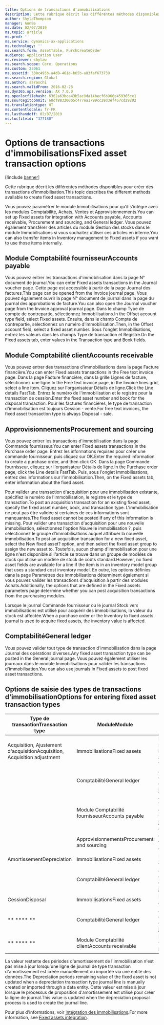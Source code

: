 ```yaml
---
title: Options de transactions d'immobilisations
description: Cette rubrique décrit les différentes méthodes disponibles pour créer des transactions d'immobilisation.
author: ShylaThompson
manager: AnnBe
ms.date: 02/07/2019
ms.topic: article
ms.prod: ''
ms.service: dynamics-ax-applications
ms.technology: ''
ms.search.form: AssetTable, PurchCreateOrder
audience: Application User
ms.reviewer: shylaw
ms.search.scope: Core, Operations
ms.custom: 23061
ms.assetid: 338c495b-a4d8-461e-b85b-a83faf673730
ms.search.region: Global
ms.author: saraschi
ms.search.validFrom: 2016-02-28
ms.dyn365.ops.version: AX 7.0.0
ms.openlocfilehash: 6362a63bca43b5ac8da14becf6b966e459365ce1
ms.sourcegitcommit: 68df883200b5c477ea1799cc28d3ef467cd29202
ms.translationtype: HT
ms.contentlocale: fr-FR
ms.lasthandoff: 02/07/2019
ms.locfileid: "377180"
---
```

# <a name="fixed-asset-transaction-options"></a><span data-ttu-id="b843e-103">Options de transactions d'immobilisations</span><span class="sxs-lookup"><span data-stu-id="b843e-103">Fixed asset transaction options</span></span>

[!include [banner](../includes/banner.md)]

<span data-ttu-id="b843e-104">Cette rubrique décrit les différentes méthodes disponibles pour créer des transactions d'immobilisation.</span><span class="sxs-lookup"><span data-stu-id="b843e-104">This topic describes the different methods available to create fixed asset transactions.</span></span>

<span data-ttu-id="b843e-105">Vous pouvez paramétrer le module Immobilisations pour qu'il s'intègre avec les modules Comptabilité, Achats, Ventes et Approvisionnements.</span><span class="sxs-lookup"><span data-stu-id="b843e-105">You can set up Fixed assets for integration with Accounts payable, Accounts receivable, Procurement and sourcing, and General ledger.</span></span> <span data-ttu-id="b843e-106">Vous pouvez également transférer des articles du module Gestion des stocks dans le module Immobilisations si vous souhaitez utiliser ces articles en interne.</span><span class="sxs-lookup"><span data-stu-id="b843e-106">You can also transfer items in Inventory management to Fixed assets if you want to use those items internally.</span></span>

## <a name="accounts-payable"></a><span data-ttu-id="b843e-107">Module Comptabilité fournisseur</span><span class="sxs-lookup"><span data-stu-id="b843e-107">Accounts payable</span></span>
<span data-ttu-id="b843e-108">Vous pouvez entrer les transactions d'immobilisation dans la page N° document de journal.</span><span class="sxs-lookup"><span data-stu-id="b843e-108">You can enter Fixed assets transactions in the Journal voucher page.</span></span> <span data-ttu-id="b843e-109">Cette page est accessible à partir de la page Journal des factures.</span><span class="sxs-lookup"><span data-stu-id="b843e-109">This page can be opened from the Invoice journal page.</span></span> <span data-ttu-id="b843e-110">Vous pouvez également ouvrir la page N° document de journal dans la page du journal des approbations de facture.</span><span class="sxs-lookup"><span data-stu-id="b843e-110">You can also open the Journal voucher page from the Invoice approval journal page.</span></span> <span data-ttu-id="b843e-111">Dans le champ Type de compte de contrepartie, sélectionnez Immobilisations.</span><span class="sxs-lookup"><span data-stu-id="b843e-111">In the Offset account type field, select Fixed assets.</span></span> <span data-ttu-id="b843e-112">Ensuite, dans le champ Compte de contrepartie, sélectionnez un numéro d'immobilisation.</span><span class="sxs-lookup"><span data-stu-id="b843e-112">Then, in the Offset account field, select a fixed asset number.</span></span> <span data-ttu-id="b843e-113">Sous l'onglet Immobilisations, entrez les valeurs dans les champs Type de transaction et Registre.</span><span class="sxs-lookup"><span data-stu-id="b843e-113">On the Fixed assets tab, enter values in the Transaction type and Book fields.</span></span>

## <a name="accounts-receivable"></a><span data-ttu-id="b843e-114">Module Comptabilité client</span><span class="sxs-lookup"><span data-stu-id="b843e-114">Accounts receivable</span></span>
<span data-ttu-id="b843e-115">Vous pouvez entrer des transactions d'immobilisations dans la page Facture financière.</span><span class="sxs-lookup"><span data-stu-id="b843e-115">You can enter Fixed assets transactions in the Free text invoice page.</span></span>  <span data-ttu-id="b843e-116">Dans la page Facture financière, dans la grille Lignes de facture, sélectionnez une ligne.</span><span class="sxs-lookup"><span data-stu-id="b843e-116">In the Free text invoice page, in the Invoice lines grid, select a line item.</span></span> <span data-ttu-id="b843e-117">Cliquez sur l'organisateur Détails de ligne.</span><span class="sxs-lookup"><span data-stu-id="b843e-117">Click the Line details FastTab.</span></span> <span data-ttu-id="b843e-118">Entrez le numéro de l'immobilisation et le registre pour la transaction de cession.</span><span class="sxs-lookup"><span data-stu-id="b843e-118">Enter the fixed asset number and book for the disposal transaction.</span></span> <span data-ttu-id="b843e-119">Pour les factures financières, le type de transaction d'immobilisation est toujours Cession - vente.</span><span class="sxs-lookup"><span data-stu-id="b843e-119">For free text invoices, the fixed asset transaction type is always Disposal - sale.</span></span>

## <a name="procurement-and-sourcing"></a><span data-ttu-id="b843e-120">Approvisionnements</span><span class="sxs-lookup"><span data-stu-id="b843e-120">Procurement and sourcing</span></span>
<span data-ttu-id="b843e-121">Vous pouvez entrer les transactions d'immobilisation dans la page Commande fournisseur.</span><span class="sxs-lookup"><span data-stu-id="b843e-121">You can enter Fixed assets transactions in the Purchase order page.</span></span> <span data-ttu-id="b843e-122">Entrez les informations requises pour créer une commande fournisseur, puis cliquez sur OK.</span><span class="sxs-lookup"><span data-stu-id="b843e-122">Enter the required information to create a purchase order, and then click OK.</span></span> <span data-ttu-id="b843e-123">Dans la page Commande fournisseur, cliquez sur l'organisateur Détails de ligne.</span><span class="sxs-lookup"><span data-stu-id="b843e-123">In the Purchase order page, click the Line details FastTab.</span></span> <span data-ttu-id="b843e-124">Puis, sous l'onglet Immobilisations, entrez des informations sur l'immobilisation.</span><span class="sxs-lookup"><span data-stu-id="b843e-124">Then, on the Fixed assets tab, enter information about the fixed asset.</span></span> 

<span data-ttu-id="b843e-125">Pour valider une transaction d'acquisition pour une immobilisation existante, spécifiez le numéro de l'immobilisation, le registre et le type de transaction.</span><span class="sxs-lookup"><span data-stu-id="b843e-125">To post an acquisition transaction for an existing fixed asset, specify the fixed asset number, book, and transaction type.</span></span> <span data-ttu-id="b843e-126">L'immobilisation ne peut pas être validée si certaines de ces informations sont manquantes.</span><span class="sxs-lookup"><span data-stu-id="b843e-126">The fixed asset cannot be posted if any of this information is missing.</span></span> <span data-ttu-id="b843e-127">Pour valider une transaction d'acquisition pour une nouvelle immobilisation, sélectionnez l'option Nouvelle immobilisation ?, puis sélectionnez le groupe d'immobilisations auquel attribuer la nouvelle immobilisation.</span><span class="sxs-lookup"><span data-stu-id="b843e-127">To post an acquisition transaction for a new fixed asset, select the New fixed asset? option, and then select the fixed asset group to assign the new asset to.</span></span> <span data-ttu-id="b843e-128">Toutefois, aucun champ d'immobilisation pour une ligne n'est disponible si l'article se trouve dans un groupe de modèles de stock qui utilise un modèle de stock de coûts standard.</span><span class="sxs-lookup"><span data-stu-id="b843e-128">However, no fixed asset fields are available for a line if the item is in an inventory model group that uses a standard cost inventory model.</span></span> <span data-ttu-id="b843e-129">En outre, les options définies dans la page Paramètres des immobilisations déterminent également si vous pouvez valider les transactions d'acquisition à partir des modules Achats.</span><span class="sxs-lookup"><span data-stu-id="b843e-129">Additionally, the options that are defined in the Fixed assets parameters page determine whether you can post acquisition transactions from the purchasing modules.</span></span> 

<span data-ttu-id="b843e-130">Lorsque le journal Commande fournisseur ou le journal Stock vers immobilisations est utilisé pour acquérir des immobilisations, la valeur du stock est affectée.</span><span class="sxs-lookup"><span data-stu-id="b843e-130">When a purchase order or the Inventory to fixed assets journal is used to acquire fixed assets, the inventory value is affected.</span></span>

## <a name="general-ledger"></a><span data-ttu-id="b843e-131">Comptabilité</span><span class="sxs-lookup"><span data-stu-id="b843e-131">General ledger</span></span>
<span data-ttu-id="b843e-132">Vous pouvez valider tout type de transaction d'immobilisation dans la page Journal des opérations diverses.</span><span class="sxs-lookup"><span data-stu-id="b843e-132">Any fixed asset transaction type can be posted in the General journal page.</span></span> <span data-ttu-id="b843e-133">Vous pouvez également utiliser les journaux dans le module Immobilisations pour valider les transactions d'immobilisation.</span><span class="sxs-lookup"><span data-stu-id="b843e-133">You can also use journals in Fixed assets to post fixed asset transactions.</span></span>

## <a name="options-for-entering-fixed-asset-transaction-types"></a><span data-ttu-id="b843e-134">Options de saisie des types de transactions d'immobilisation</span><span class="sxs-lookup"><span data-stu-id="b843e-134">Options for entering fixed asset transaction types</span></span>


| <span data-ttu-id="b843e-135">Type de transaction</span><span class="sxs-lookup"><span data-stu-id="b843e-135">Transaction type</span></span>                    | <span data-ttu-id="b843e-136">Module</span><span class="sxs-lookup"><span data-stu-id="b843e-136">Module</span></span>                   | <span data-ttu-id="b843e-137">Options</span><span class="sxs-lookup"><span data-stu-id="b843e-137">Options</span></span>                                   |
|-------------------------------------|--------------------------|-------------------------------------------|
| <span data-ttu-id="b843e-138">Acquisition, Ajustement d'acquisition</span><span class="sxs-lookup"><span data-stu-id="b843e-138">Acquisition, Acquisition adjustment</span></span> | <span data-ttu-id="b843e-139">Immobilisations</span><span class="sxs-lookup"><span data-stu-id="b843e-139">Fixed assets</span></span>             | <span data-ttu-id="b843e-140">Immobilisations, stock vers immobilisation</span><span class="sxs-lookup"><span data-stu-id="b843e-140">Fixed assets, Inventory to fixed assets</span></span>   |
|                                     | <span data-ttu-id="b843e-141">Comptabilité</span><span class="sxs-lookup"><span data-stu-id="b843e-141">General ledger</span></span>           | <span data-ttu-id="b843e-142">Journal des opérations diverses</span><span class="sxs-lookup"><span data-stu-id="b843e-142">General journal</span></span>                           |
|                                     | <span data-ttu-id="b843e-143">Module Comptabilité fournisseur</span><span class="sxs-lookup"><span data-stu-id="b843e-143">Accounts payable</span></span>         | <span data-ttu-id="b843e-144">Journal des factures, journal d'approbation des factures</span><span class="sxs-lookup"><span data-stu-id="b843e-144">Invoice journal, Invoice approval journal</span></span> |
|                                     | <span data-ttu-id="b843e-145">Approvisionnements</span><span class="sxs-lookup"><span data-stu-id="b843e-145">Procurement and sourcing</span></span> | <span data-ttu-id="b843e-146">Commande fournisseur</span><span class="sxs-lookup"><span data-stu-id="b843e-146">Purchase order</span></span>                            |
| <span data-ttu-id="b843e-147">Amortissement</span><span class="sxs-lookup"><span data-stu-id="b843e-147">Depreciation</span></span>                        | <span data-ttu-id="b843e-148">Immobilisations</span><span class="sxs-lookup"><span data-stu-id="b843e-148">Fixed assets</span></span>             | <span data-ttu-id="b843e-149">Immobilisations</span><span class="sxs-lookup"><span data-stu-id="b843e-149">Fixed assets</span></span>                              |
|                                     | <span data-ttu-id="b843e-150">Comptabilité</span><span class="sxs-lookup"><span data-stu-id="b843e-150">General ledger</span></span>           | <span data-ttu-id="b843e-151">Journal des opérations diverses</span><span class="sxs-lookup"><span data-stu-id="b843e-151">General journal</span></span>                           |
| <span data-ttu-id="b843e-152">Cession</span><span class="sxs-lookup"><span data-stu-id="b843e-152">Disposal</span></span>                            | <span data-ttu-id="b843e-153">Immobilisations</span><span class="sxs-lookup"><span data-stu-id="b843e-153">Fixed assets</span></span>             | <span data-ttu-id="b843e-154">Immobilisations</span><span class="sxs-lookup"><span data-stu-id="b843e-154">Fixed assets</span></span>                              |
| <span data-ttu-id="b843e-155">\*\* \*\*</span><span class="sxs-lookup"><span data-stu-id="b843e-155">\*\* \*\*</span></span>                               | <span data-ttu-id="b843e-156">Comptabilité</span><span class="sxs-lookup"><span data-stu-id="b843e-156">General ledger</span></span>           | <span data-ttu-id="b843e-157">Journal des opérations diverses</span><span class="sxs-lookup"><span data-stu-id="b843e-157">General journal</span></span>                           |
| <span data-ttu-id="b843e-158">\*\* \*\*</span><span class="sxs-lookup"><span data-stu-id="b843e-158">\*\* \*\*</span></span>                               | <span data-ttu-id="b843e-159">Module Comptabilité client</span><span class="sxs-lookup"><span data-stu-id="b843e-159">Accounts receivable</span></span>      | <span data-ttu-id="b843e-160">Facture financière</span><span class="sxs-lookup"><span data-stu-id="b843e-160">Free text invoice</span></span>                         |


<span data-ttu-id="b843e-161">La valeur restante des périodes d'amortissement de l'immobilisation n'est pas mise à jour lorsqu'une ligne de journal de type transaction d'amortissement est créée manuellement ou importée via une entité des données.</span><span class="sxs-lookup"><span data-stu-id="b843e-161">The Depreciation periods remaining value of the fixed asset is not updated when a depreciation transaction type journal line is manually created or imported through a data entity.</span></span> <span data-ttu-id="b843e-162">Cette valeur est mise à jour lorsque le processus de proposition d'amortissement est utilisé pour créer la ligne de journal.</span><span class="sxs-lookup"><span data-stu-id="b843e-162">This value is updated when the depreciation proposal process is used to create the journal line.</span></span>

<span data-ttu-id="b843e-163">Pour plus d'informations, voir [Intégration des immobilisations](fixed-asset-integration.md).</span><span class="sxs-lookup"><span data-stu-id="b843e-163">For more information, see [Fixed assets integration](fixed-asset-integration.md).</span></span>
